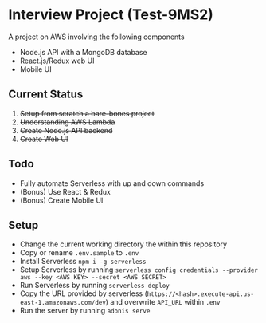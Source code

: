 
# Interview Project (Test-9MS2)
A project on AWS involving the following components
- Node.js API with a MongoDB database
- React.js/Redux web UI
- Mobile UI

## Current Status
1. ~~Setup from scratch a bare-bones project~~
2. ~~Understanding AWS Lambda~~
3. ~~Create Node.js API backend~~
4.  ~~Create Web UI~~

## Todo
- Fully automate Serverless with up and down commands
- (Bonus) Use React & Redux
- (Bonus) Create Mobile UI

## Setup
- Change the current working directory the within this repository
- Copy or rename `.env.sample` to `.env`
- Install Serverless `npm i -g serverless`
- Setup Serverless by running `serverless config credentials --provider aws --key <AWS KEY> --secret <AWS SECRET>`
- Run Serverless by running  `serverless deploy`
- Copy the URL provided by serverless (`https://<hash>.execute-api.us-east-1.amazonaws.com/dev`) and overwrite `API_URL` within `.env`
- Run the server by running `adonis serve`
